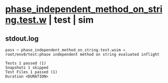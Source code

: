 # [phase_independent_method_on_string.test.w](../../../../../tests/valid/phase_independent_method_on_string.test.w) | test | sim

## stdout.log
```log
pass ─ phase_independent_method_on_string.test.wsim » root/env0/test:phase independent method on string evaluated inflight

Tests 1 passed (1)
Snapshots 1 skipped
Test Files 1 passed (1)
Duration <DURATION>
```

